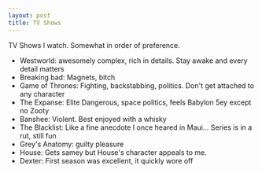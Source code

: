 ```yaml
---
layout: post
title: TV Shows
---
```

TV Shows I watch. Somewhat in order of preference. 
- Westworld: awesomely complex, rich in details. Stay awake and every detail
  matters
- Breaking bad: Magnets, bitch
- Game of Thrones: Fighting, backstabbing, politics. Don't get attached to any
  character
- The Expanse: Elite Dangerous, space politics, feels Babylon 5ey except no
  Zooty
- Banshee: Violent. Best enjoyed with a whisky
- The Blacklist: Like a fine anecdote I once heared in Maui... Series is in
  a rut, still fun
- Grey's Anatomy: guilty pleasure
- House: Gets samey but House's character appeals to me. 
- Dexter: First season was excellent, it quickly wore off
